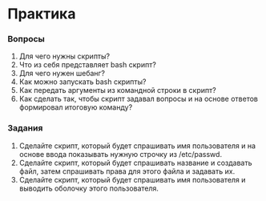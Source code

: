 # Практика

### Вопросы

1. Для чего нужны скрипты?
2. Что из себя представляет bash скрипт?
3. Для чего нужен шебанг?
4. Как можно запускать bash скрипты?
5. Как передать аргументы из командной строки в скрипт?
6. Как сделать так, чтобы скрипт задавал вопросы и на основе ответов формировал итоговую команду?

### Задания

1. Сделайте скрипт, который будет спрашивать имя пользователя и на основе ввода показывать нужную строчку из /etc/passwd.
2. Сделайте скрипт, который будет спрашивать название и создавать файл, затем спрашивать права для этого файла и задавать их.
3. Сделайте скрипт, который будет спрашивать имя пользователя и выводить оболочку этого пользователя.